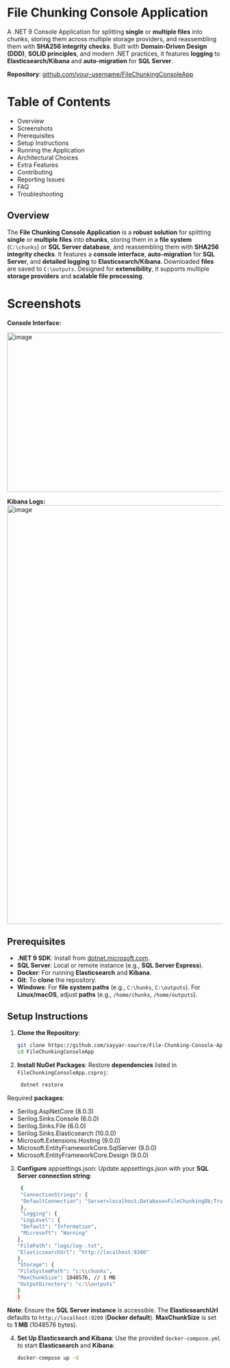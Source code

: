 # **File Chunking Console Application**

A .NET 9 Console Application for splitting **single** or **multiple files** into chunks, storing them across multiple storage providers, and reassembling them with **SHA256 integrity checks**. Built with **Domain-Driven Design (DDD)**, **SOLID principles**, and modern .NET practices, it features **logging** to **Elasticsearch/Kibana** and **auto-migration** for **SQL Server**.

**Repository**: [github.com/your-username/FileChunkingConsoleApp](https://github.com/sayyar-source/File-Chunking-Console-Application)

# **Table of Contents**
- Overview
- Screenshots
- Prerequisites
- Setup Instructions
- Running the Application
- Architectural Choices
- Extra Features
- Contributing
- Reporting Issues
- FAQ
- Troubleshooting

## **Overview**

The **File Chunking Console Application** is a **robust solution** for splitting **single** or **multiple files** into **chunks**, storing them in a **file system** (`C:\chunks`) or **SQL Server database**, and reassembling them with **SHA256 integrity checks**. It features a **console interface**, **auto-migration** for **SQL Server**, and **detailed logging** to **Elasticsearch/Kibana**. Downloaded **files** are saved to `C:\outputs`. Designed for **extensibility**, it supports multiple **storage providers** and **scalable file processing**.

# **Screenshots**

**Console Interface:**

<img width="606" height="371" alt="image" src="https://github.com/user-attachments/assets/f6f38651-e6a2-49a7-a037-6099b4660492" />

**Kibana Logs:**
<img width="1888" height="975" alt="image" src="https://github.com/user-attachments/assets/5d7a60b8-9d46-4ddc-9b41-061c79dedcf8" />

## **Prerequisites**

- **.NET 9 SDK**: Install from [dotnet.microsoft.com](https://dotnet.microsoft.com/download/dotnet/9.0).
- **SQL Server**: Local or remote instance (e.g., **SQL Server Express**).
- **Docker**: For running **Elasticsearch** and **Kibana**.
- **Git**: To **clone** the repository.
- **Windows**: For **file system paths** (e.g., `C:\hunks`, `C:\outputs`). For **Linux/macOS**, adjust **paths** (e.g., `/home/chunks`, `/home/outputs`).

## **Setup Instructions**

1. **Clone the Repository**:
   ```bash
   git clone https://github.com/sayyar-source/File-Chunking-Console-Application.git
   cd FileChunkingConsoleApp

2. **Install NuGet Packages**:
   Restore **dependencies** listed in `FileChunkingConsoleApp.csproj`:
    ```bash
     dotnet restore


  Required **packages**:
   - Serilog.AspNetCore (8.0.3)
   - Serilog.Sinks.Console (6.0.0)
   - Serilog.Sinks.File (6.0.0)
   - Serilog.Sinks.Elasticsearch (10.0.0)
   - Microsoft.Extensions.Hosting (9.0.0)
   - Microsoft.EntityFrameworkCore.SqlServer (9.0.0)
   - Microsoft.EntityFrameworkCore.Design (9.0.0)
3. **Configure** appsettings.json: Update appsettings.json with your **SQL Server connection string**:
     ```bash
      {
      "ConnectionStrings": {
      "DefaultConnection": "Server=localhost;Database=FileChunkingDb;Trusted_Connection=True;Encrypt=False;MultipleActiveResultSets=True"
      },
      "Logging": {
      "LogLevel": {
      "Default": "Information",
      "Microsoft": "Warning"
     },
     "FilePath": "logs/log-.txt",
     "ElasticsearchUrl": "http://localhost:9200"
     },
     "Storage": {
     "FileSystemPath": "c:\\chunks",
     "MaxChunkSize": 1048576, // 1 MB
     "OutputDirectory": "c:\\outputs"
     }
     }


  **Note**: Ensure the **SQL Server instance** is accessible. The **ElasticsearchUrl** defaults to `http://localhost:9200` (**Docker default**). **MaxChunkSize** is set to **1 MB** (1048576 bytes).

4. **Set Up Elasticsearch and Kibana**:
   Use the provided `docker-compose.yml` to start **Elasticsearch** and **Kibana**:
   ```bash
   docker-compose up -d
